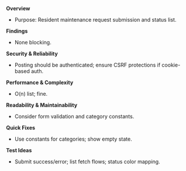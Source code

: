 **Overview**
- Purpose: Resident maintenance request submission and status list.

**Findings**
- None blocking.

**Security & Reliability**
- Posting should be authenticated; ensure CSRF protections if cookie-based auth.

**Performance & Complexity**
- O(n) list; fine.

**Readability & Maintainability**
- Consider form validation and category constants.

**Quick Fixes**
- Use constants for categories; show empty state.

**Test Ideas**
- Submit success/error; list fetch flows; status color mapping.

